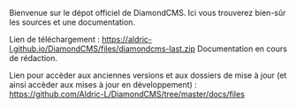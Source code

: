 Bienvenue sur le dépot officiel de DiamondCMS.
Ici vous trouverez bien-sûr les sources et une documentation.

Lien de téléchargement : https://aldric-l.github.io/DiamondCMS/files/diamondcms-last.zip
Documentation en cours de rédaction.

Lien pour accèder aux anciennes versions et aux dossiers de mise à jour (et ainsi accèder aux mises à jour en développement) : https://github.com/Aldric-L/DiamondCMS/tree/master/docs/files